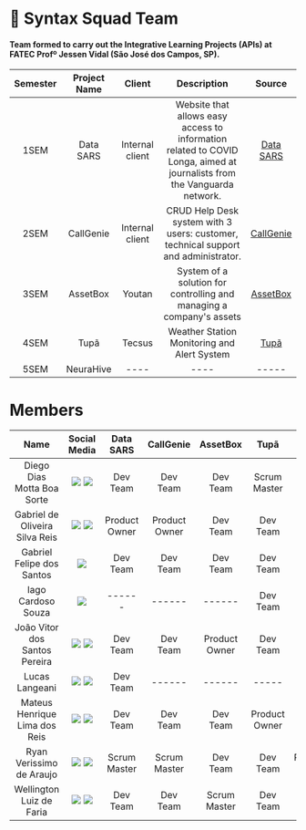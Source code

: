 # 👥 Syntax Squad Team 
#### Team formed to carry out the Integrative Learning Projects (APIs) at FATEC Profº Jessen Vidal (São José dos Campos, SP).

|    Semester    |    Project Name      |                           Client                         |                           Description                         |  Source  |
| :----------: | :-----------: | :----------------------------------------------------------: | :----------------------------------------------------------: | :------------------:|
|  1SEM | Data SARS  | Internal client | Website that allows easy access to information related to COVID Longa, aimed at journalists from the Vanguarda network. | [Data SARS](https://github.com/Grupo-Syntax-Squad/API)
|  2SEM | CallGenie  | Internal client | CRUD Help Desk system with 3 users: customer, technical support and administrator. | [CallGenie](https://github.com/Grupo-Syntax-Squad/CallGenie) |
|  3SEM | AssetBox | Youtan | System of a solution for controlling and managing a company's assets | [AssetBox](https://github.com/Grupo-Syntax-Squad/AssetBox) |
|  4SEM | Tupã | Tecsus | Weather Station Monitoring and Alert System | [Tupã](https://github.com/Grupo-Syntax-Squad/Tupan) |
|  5SEM | NeuraHive | ---- | ---- | ----- |

# Members
|      Name      |                           Social Media                             |                 Data SARS                   |      CallGenie     |   AssetBox  | Tupã | --- |
| :--------------: | :----------------------------------------------------------: | :---------------------------------------------: | :----------------: | :-----------: | :-----------: | :---------: |
| Diego Dias Motta Boa Sorte  | <a href="https://github.com/diegoboasorte"><img src="https://img.shields.io/badge/GitHub-100000?style=for-the-badge&logo=github&logoColor=white"></a> <a href="https://www.linkedin.com/in/diegoboasorte"><img src="https://img.shields.io/badge/LinkedIn-0077B5?style=for-the-badge&logo=linkedin&logoColor=white"></a> | Dev Team | Dev Team | Dev Team | Scrum Master | ---- |
|  Gabriel de Oliveira Silva Reis  | <a href="https://github.com/b4hia"><img src="https://img.shields.io/badge/GitHub-100000?style=for-the-badge&logo=github&logoColor=white"></a> <a href="https://www.linkedin.com/in/b4hia"><img src="https://img.shields.io/badge/LinkedIn-0077B5?style=for-the-badge&logo=linkedin&logoColor=white"></a> | Product Owner | Product Owner | Dev Team |Dev Team | Scrum Master |
| Gabriel Felipe dos Santos  | <a href="https://github.com/gabrielfsantos99"><img src="https://img.shields.io/badge/GitHub-100000?style=for-the-badge&logo=github&logoColor=white"></a> | Dev Team | Dev Team | Dev Team | Dev Team | Dev Team |
| Iago Cardoso Souza  | <a href="https://github.com/iagocpv"><img src="https://img.shields.io/badge/GitHub-100000?style=for-the-badge&logo=github&logoColor=white"></a> | ------ | ------ | ------ |Dev Team | Dev Team |
| João Vitor dos Santos Pereira  | <a href="https://github.com/JaovitoP"><img src="https://img.shields.io/badge/GitHub-100000?style=for-the-badge&logo=github&logoColor=white"></a> <a href="https://www.linkedin.com/in/joaopereira18/"><img src="https://img.shields.io/badge/LinkedIn-0077B5?style=for-the-badge&logo=linkedin&logoColor=white"></a> | Dev Team | Dev Team | Product Owner |Dev Team | Dev Team |
| Lucas Langeani                 | <a href="https://github.com/langeanith"><img src="https://img.shields.io/badge/GitHub-100000?style=for-the-badge&logo=github&logoColor=white"></a> <a href="https://br.linkedin.com/in/lucaslangeani"><img src="https://img.shields.io/badge/LinkedIn-0077B5?style=for-the-badge&logo=linkedin&logoColor=white"></a> | Dev Team | ------ | ------ | ----- | ----- |
| Mateus Henrique Lima dos Reis | <a href="https://github.com/mhlreis"><img src="https://img.shields.io/badge/GitHub-100000?style=for-the-badge&logo=github&logoColor=white"></a> <a href="https://br.linkedin.com/in/mhlreis"><img src="https://img.shields.io/badge/LinkedIn-0077B5?style=for-the-badge&logo=linkedin&logoColor=white"></a> | Dev Team | Dev Team | Dev Team | Product Owner | ----- |
|  Ryan Verissimo de Araujo    | <a href="https://github.com/ryandaraujo"><img src="https://img.shields.io/badge/GitHub-100000?style=for-the-badge&logo=github&logoColor=white"></a> <a href="https://www.linkedin.com/in/ryan-verissimo-de-araujo-910925239/"><img src="https://img.shields.io/badge/LinkedIn-0077B5?style=for-the-badge&logo=linkedin&logoColor=white"></a> | Scrum Master | Scrum Master | Dev Team |Dev Team | Product Owner |
| Wellington Luiz de Faria   | <a href="https://github.com/WellingtonLFaria"><img src="https://img.shields.io/badge/GitHub-100000?style=for-the-badge&logo=github&logoColor=white"></a> <a href="https://br.linkedin.com/in/wellington-luiz-de-faria-92007425b"><img src="https://img.shields.io/badge/LinkedIn-0077B5?style=for-the-badge&logo=linkedin&logoColor=white"></a> | Dev Team | Dev Team | Scrum Master | Dev Team | Dev Team |
